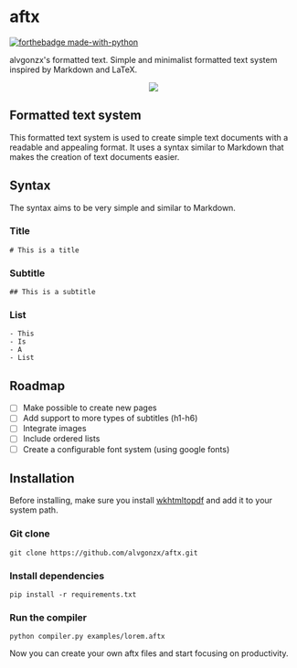 # aftx

[![forthebadge made-with-python](http://ForTheBadge.com/images/badges/made-with-python.svg)](https://www.python.org/)

alvgonzx's formatted text. Simple and minimalist formatted text system inspired by Markdown and LaTeX.

<p align="center">
  <img src="https://github.com/alvgonzx/aftx/assets/77798268/ec0f4303-bac5-4b61-ba4e-99208489eac0https://github.com/alvgonzx/aftx/assets/77798268/ec0f4303-bac5-4b61-ba4e-99208489eac0" />
</p>

## Formatted text system

This formatted text system is used to create simple text documents with a readable and appealing format. It uses a syntax similar to Markdown that makes the creation of text documents easier.

## Syntax

The syntax aims to be very simple and similar to Markdown.

### Title

```
# This is a title
```

### Subtitle

```
## This is a subtitle
```

### List

```
- This
- Is
- A
- List
```

## Roadmap

- [ ] Make possible to create new pages
- [ ] Add support to more types of subtitles (h1-h6)
- [ ] Integrate images
- [ ] Include ordered lists
- [ ] Create a configurable font system (using google fonts)

## Installation

Before installing, make sure you install [wkhtmltopdf](https://wkhtmltopdf.org/downloads.html) and add it to your system path.

### Git clone

```
git clone https://github.com/alvgonzx/aftx.git
```

### Install dependencies

```
pip install -r requirements.txt
```

### Run the compiler
```
python compiler.py examples/lorem.aftx
```
Now you can create your own aftx files and start focusing on productivity.
